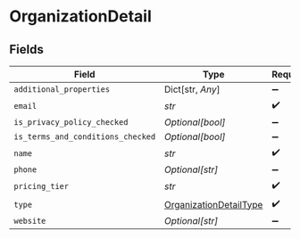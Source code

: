 # OrganizationDetail


## Fields

| Field                                                                   | Type                                                                    | Required                                                                | Description                                                             | Example                                                                 |
| ----------------------------------------------------------------------- | ----------------------------------------------------------------------- | ----------------------------------------------------------------------- | ----------------------------------------------------------------------- | ----------------------------------------------------------------------- |
| `additional_properties`                                                 | Dict[str, *Any*]                                                        | :heavy_minus_sign:                                                      | N/A                                                                     |                                                                         |
| `email`                                                                 | *str*                                                                   | :heavy_check_mark:                                                      | N/A                                                                     |                                                                         |
| `is_privacy_policy_checked`                                             | *Optional[bool]*                                                        | :heavy_minus_sign:                                                      | N/A                                                                     | false                                                                   |
| `is_terms_and_conditions_checked`                                       | *Optional[bool]*                                                        | :heavy_minus_sign:                                                      | N/A                                                                     | false                                                                   |
| `name`                                                                  | *str*                                                                   | :heavy_check_mark:                                                      | N/A                                                                     | Epilot                                                                  |
| `phone`                                                                 | *Optional[str]*                                                         | :heavy_minus_sign:                                                      | N/A                                                                     |                                                                         |
| `pricing_tier`                                                          | *str*                                                                   | :heavy_check_mark:                                                      | N/A                                                                     | professional                                                            |
| `type`                                                                  | [OrganizationDetailType](../../models/shared/organizationdetailtype.md) | :heavy_check_mark:                                                      | N/A                                                                     |                                                                         |
| `website`                                                               | *Optional[str]*                                                         | :heavy_minus_sign:                                                      | N/A                                                                     |                                                                         |